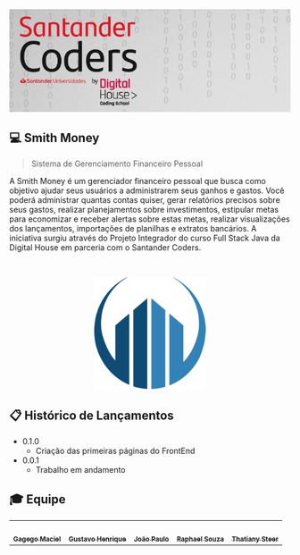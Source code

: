 <img src="./banner.png" />

## :computer: Smith Money
> Sistema de Gerenciamento Financeiro Pessoal

A Smith Money é um gerenciador financeiro pessoal que busca como objetivo ajudar seus usuários a administrarem seus ganhos e gastos. Você poderá administrar quantas contas quiser, gerar relatórios precisos sobre seus gastos, realizar planejamentos sobre investimentos, estipular metas para economizar e receber alertas sobre estas metas, realizar visualizações dos lançamentos, importações de planilhas e extratos bancários. A iniciativa surgiu através do Projeto Integrador do curso Full Stack Java da Digital House em parceria com o Santander Coders.

<br />
<p align="center">
  <img width="200" height="200" src="./header.png">
</p>

## :clipboard: Histórico de Lançamentos

* 0.1.0
    * Criação das primeiras páginas do FrontEnd
* 0.0.1
    * Trabalho em andamento

## :mortar_board: Equipe

<table>
  <tr>
    <td align="center">
	<a href="https://github.com/gagegomaciel">
	<img src="https://avatars0.githubusercontent.com/u/53307000?s=400&u=17abfe4ef98a37b5ebe1bfcf7e61aca383d993f1&v=4" width="150px;" alt=""/>
	<br />
	<sub><b>Gagego Maciel</b></sub></a>
	<br />
    </td>
    <td align="center">
	<a href="https://github.com/Gusotavu">
	<img src="https://i.ibb.co/dkLBjWC/gustavo.jpg" width="150px;" alt=""/>
	<br />
	<sub><b>Gustavo Henrique</b></sub></a>
	<br />
    </td>
    <td align="center">
	<a href="https://github.com/jotapelc">
	<img src="https://i.ibb.co/B6CbGTK/joao.jpg" width="150px;" alt=""/>
	<br />
	<sub><b>João Paulo</b></sub></a>
	<br />
    </td>
    <td align="center">
	<a href="https://github.com/ralphevil">
	<img src="https://avatars2.githubusercontent.com/u/58511949?s=400&u=e1a5ffc654471ee24d6e10e5f948663ced7fbc8e&v=4" width="150px;" alt=""/>
	<br />
	<sub><b>Raphael Souza</b></sub></a>
	<br />
    </td>
    <td align="center">
	<a href="https://github.com/ThatianySteer">
	<img src="https://avatars1.githubusercontent.com/u/63383202?s=400&u=aaf7d47331b64c02400c178a6decb445a53c21f4&v=4" width="150px;" alt=""/>
	<br />
	<sub><b>Thatiany Steer</b></sub></a>
	<br />
    </td>
<table>

